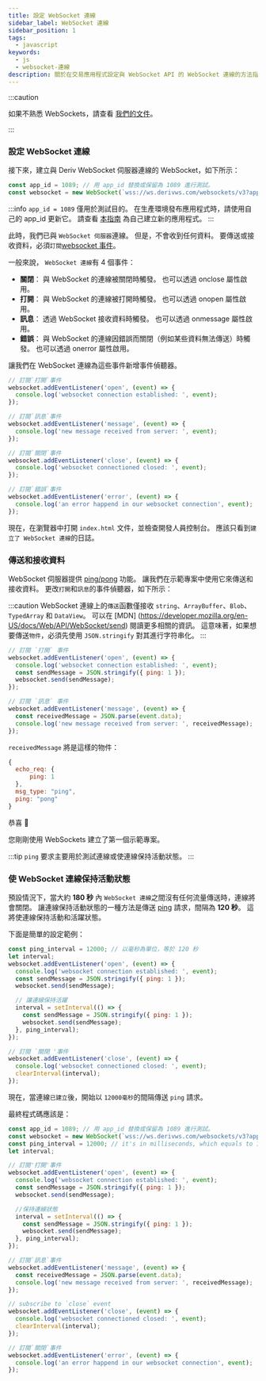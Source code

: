 ```yaml
---
title: 設定 WebSocket 連線
sidebar_label: WebSocket 連線
sidebar_position: 1
tags:
  - javascript
keywords:
  - js
  - websocket-連線
description: 關於在交易應用程式設定與 WebSocket API 的 WebSocket 連線的方法指南。
---
```


:::caution

如果不熟悉 WebSockets，請查看 [我們的文件](/docs/core-concepts/websocket)。

:::

### 設定 WebSocket 連線

<!-- To create a websocket connection, we want to use the Deriv websocket URL with an `app_id`. You can create your own app_id within your [dashboard](/dashboard) or keep the default `1089` app_id for testing. Keep in mind that eventually, you should make your own app_id. Especially if you would like to monetize your application. -->

接下來，建立與 Deriv WebSocket 伺服器連線的 WebSocket，如下所示：

```js title="index.js" showLineNumbers
const app_id = 1089; // 用 app_id 替換或保留為 1089 進行測試。
const websocket = new WebSocket(`wss://ws.derivws.com/websockets/v3?app_id=${app_id}`);
```

:::info
`app_id = 1089` 僅用於測試目的。 在生產環境發布應用程式時，請使用自己的 app_id 更新它。 請查看 [本指南](/docs/setting-up-a-deriv-application) 為自己建立新的應用程式。
:::

此時，我們已與 `WebSocket 伺服器`連線。 但是，不會收到任何資料。 要傳送或接收資料，必須`訂閱`<a href="https://developer.mozilla.org/en-US/docs/Web/API/WebSocket#events" target="_blank">websocket 事件</a>。

一般來說， `WebSocket 連線`有 4 個事件：

- **關閉**：
  與 WebSocket 的連線被關閉時觸發。 也可以透過 onclose 屬性啟用。
- **打開**：
  與 WebSocket 的連線被打開時觸發。 也可以透過 onopen 屬性啟用。
- **訊息**：
  透過 WebSocket 接收資料時觸發。 也可以透過 onmessage 屬性啟用。
- **錯誤**：
  與 WebSocket 的連線因錯誤而關閉（例如某些資料無法傳送）時觸發。 也可以透過 onerror 屬性啟用。

讓我們在 WebSocket 連線為這些事件新增事件偵聽器。

```js title="index.js" showLineNumbers
// 訂閱`打開`事件
websocket.addEventListener('open', (event) => {
  console.log('websocket connection established: ', event);
});

// 訂閱`訊息`事件
websocket.addEventListener('message', (event) => {
  console.log('new message received from server: ', event);
});

// 訂閱`關閉`事件
websocket.addEventListener('close', (event) => {
  console.log('websocket connectioned closed: ', event);
});

// 訂閱`錯誤`事件
websocket.addEventListener('error', (event) => {
  console.log('an error happend in our websocket connection', event);
});
```

現在，在瀏覽器中打開 `index.html` 文件，並檢查開發人員控制台。 應該只看到`建立了 WebSocket 連線`的日誌。

### 傳送和接收資料

WebSocket 伺服器提供 <a href="/api-explorer#ping" target="_blank" rel="noopener noreferrer">ping/pong</a> 功能。 讓我們在示範專案中使用它來傳送和接收資料。 更改`打開`和`訊息`的事件偵聽器，如下所示：

:::caution
WebSocket 連線上的`傳送`函數僅接收 `string`、`ArrayBuffer`、`Blob`、`TypedArray` 和 `DataView`。 可以在 [MDN] (https://developer.mozilla.org/en-US/docs/Web/API/WebSocket/send) 閱讀更多相關的資訊。 這意味著，如果想要傳送`物件`，必須先使用 `JSON.stringify` 對其進行字符串化。
:::

```js title="index.js" showLineNumbers
// 訂閱 `打開` 事件
websocket.addEventListener('open', (event) => {
  console.log('websocket connection established: ', event);
  const sendMessage = JSON.stringify({ ping: 1 });
  websocket.send(sendMessage);
});

// 訂閱 `訊息` 事件
websocket.addEventListener('message', (event) => {
  const receivedMessage = JSON.parse(event.data);
  console.log('new message received from server: ', receivedMessage);
});
```

`receivedMessage` 將是這樣的物件：

```js showLineNumbers
{
  echo_req: {
      ping: 1
  },
  msg_type: "ping",
  ping: "pong"
}
```

恭喜 :tada:

您剛剛使用 WebSockets 建立了第一個示範專案。

:::tip
`ping` 要求主要用於測試連線或使連線保持活動狀態。
:::

### 使 WebSocket 連線保持活動狀態

預設情況下，當大約 **180 秒** 內 `WebSocket 連線`之間沒有任何流量傳送時，連線將會關閉。 讓連線保持活動狀態的一種方法是傳送 [ping](/api-explorer#ping) 請求，間隔為 **120 秒**。 這將使連線保持活動和活躍狀態。

下面是簡單的設定範例：

```js title="index.js" showLineNumbers
const ping_interval = 12000; // 以毫秒為單位，等於 120 秒
let interval;
websocket.addEventListener('open', (event) => {
  console.log('websocket connection established: ', event);
  const sendMessage = JSON.stringify({ ping: 1 });
  websocket.send(sendMessage);

  // 讓連線保持活躍
  interval = setInterval(() => {
    const sendMessage = JSON.stringify({ ping: 1 });
    websocket.send(sendMessage);
  }, ping_interval);
});

// 訂閱 `關閉 '事件
websocket.addEventListener('close', (event) => {
  console.log('websocket connectioned closed: ', event);
  clearInterval(interval);
});
```

現在，當連線`已建立`後，開始以 `12000毫秒`的間隔傳送 `ping` 請求。

最終程式碼應該是：

```js title="index.js" showLineNumbers
const app_id = 1089; // 用 app_id 替換或保留為 1089 進行測試。
const websocket = new WebSocket(`wss://ws.derivws.com/websockets/v3?app_id=${app_id}`);
const ping_interval = 12000; // it's in milliseconds, which equals to 120 seconds
let interval;

// 訂閱'打開'事件 
websocket.addEventListener('open', (event) => {
  console.log('websocket connection established: ', event);
  const sendMessage = JSON.stringify({ ping: 1 });
  websocket.send(sendMessage);

  //保持連線狀態
  interval = setInterval(() => {
    const sendMessage = JSON.stringify({ ping: 1 });
    websocket.send(sendMessage);
  }, ping_interval);
});

// 訂閱`訊息`事件
websocket.addEventListener('message', (event) => {
  const receivedMessage = JSON.parse(event.data);
  console.log('new message received from server: ', receivedMessage);
});

// subscribe to `close` event
websocket.addEventListener('close', (event) => {
  console.log('websocket connectioned closed: ', event);
  clearInterval(interval);
});

// 訂閱`關閉`事件
websocket.addEventListener('error', (event) => {
  console.log('an error happend in our websocket connection', event);
});
```
